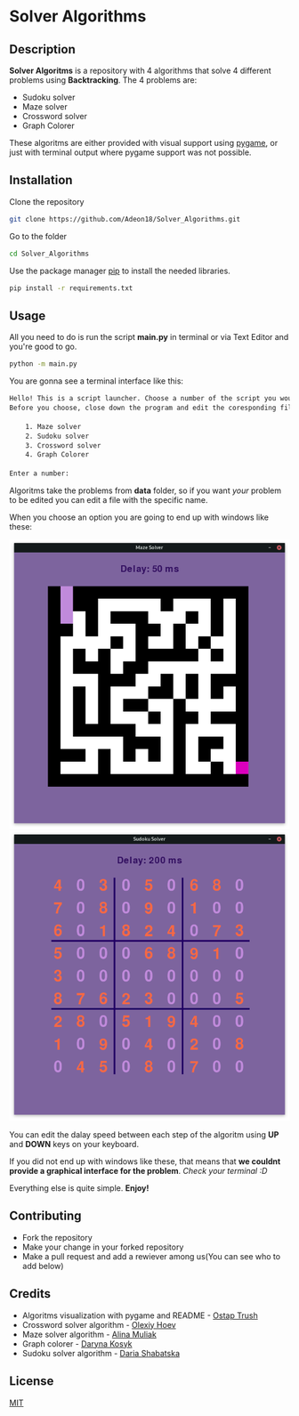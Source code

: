 # Solver Algorithms


## Description
**Solver Algoritms** is a repository with 4 algorithms that solve 4 different problems using **Backtracking**. The 4 problems are:
- Sudoku solver
- Maze solver
- Crossword solver
- Graph Colorer

These algoritms are either provided with visual support using [pygame](https://www.pygame.org), or just with terminal output where pygame support was not possible.

## Installation

Clone the repository

```bash
git clone https://github.com/Adeon18/Solver_Algorithms.git
```

Go to the folder

```bash
cd Solver_Algorithms
```

Use the package manager [pip](https://pip.pypa.io/en/stable/) to install the needed libraries.

```bash
pip install -r requirements.txt
```

## Usage

All you need to do is run the script **main.py** in terminal or via Text Editor and you're good to go.

```bash
python -m main.py
```

You are gonna see a terminal interface like this:
```bash
Hello! This is a script launcher. Choose a number of the script you would like to run.
Before you choose, close down the program and edit the coresponding file in data folder if you want to solve your problem

    1. Maze solver
    2. Sudoku solver
    3. Crossword solver
    4. Graph Colorer

Enter a number: 
```
Algoritms take the problems from **data** folder, so if you want _your_ problem to be edited you can edit a file with the specific name.

When you choose an option you are going to end up with windows like these:

![maze](images/maze.png)
![sudoku](images/sudoku.png)

You can edit the dalay speed between each step of the algoritm using **UP** and **DOWN** keys on your keyboard.

If you did not end up with windows like these, that means that **we couldnt provide a graphical interface for the problem**. _Check your terminal :D_

Everything else is quite simple. **Enjoy!**


## Contributing

- Fork the repository
- Make your change in your forked repository
- Make a pull request and add a rewiever among us(You can see who to add below)

## Credits

- Algoritms visualization with pygame and README - [Ostap Trush](https://github.com/Adeon18)
- Crossword solver algorithm - [Olexiy Hoev](https://github.com/alexg-lviv)
- Maze solver algorithm - [Alina Muliak](https://github.com/alinamuliak)
- Graph colorer - [Daryna Kosyk](https://github.com/cosssec)
- Sudoku solver algorithm - [Daria Shabatska](https://github.com/S-Daria)


## License

[MIT](https://choosealicense.com/licenses/mit/)